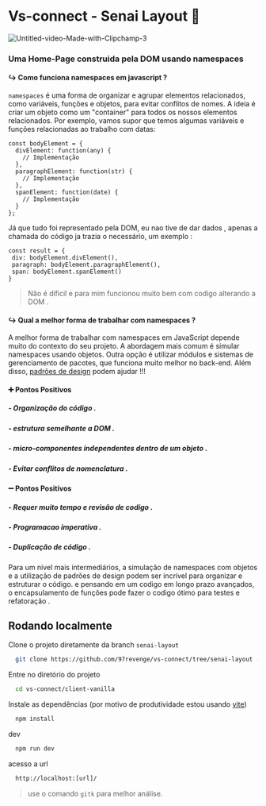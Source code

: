 # Vs-connect - Senai Layout 🚀

![Untitled-video-Made-with-Clipchamp-_3_](https://github.com/97revenge/vs-connect/assets/80254945/a7e1cdef-7e1c-4afb-8f8b-a4f6d50c1465)

### Uma Home-Page construida pela DOM usando namespaces 

####  ↪ Como funciona namespaces em javascript ? 
`namespaces` é uma forma de  organizar e agrupar elementos relacionados, como variáveis, funções e objetos, para evitar conflitos de nomes.
A ideia é criar um objeto como um "container" para todos os nossos elementos relacionados. Por exemplo, vamos supor que temos algumas variáveis e funções relacionadas ao trabalho com datas:

````
const bodyElement = {
  divElement: function(any) {
    // Implementação 
  },
  paragraphElement: function(str) {
    // Implementação 
  },
  spanElement: function(date) {
    // Implementação 
  }
};
````

Já que tudo foi representado pela DOM, eu nao tive de dar dados , apenas a chamada do código ja trazia o necessário, um exemplo : 

````
const result = {
 div: bodyElement.divElement(), 
 paragraph: bodyElement.paragraphElement(),
 span: bodyElement.spanElement() 
}
````

 > Não é dificil e para mim funcionou muito bem com codigo alterando a DOM . 

 #### ↪ Qual a melhor forma de trabalhar com namespaces  ? 
A melhor forma de trabalhar com namespaces em JavaScript depende muito do contexto do seu projeto. A abordagem mais comum é simular namespaces usando objetos. Outra opção é utilizar módulos e sistemas de gerenciamento de pacotes, que funciona muito melhor no back-end. Além disso, [padrões de design](https://google.github.io/styleguide/jsguide.html#formatting-block-indentation) podem ajudar !!!

 #### ➕ Pontos Positivos  
##### - Organização do código . 
##### - estrutura semelhante a DOM . 
##### - micro-componentes independentes dentro de um objeto . 
##### - Evitar conflitos de nomenclatura . 

 #### ➖ Pontos Positivos 
##### - Requer muito tempo e revisão de codigo . 
##### - Programacao imperativa . 
##### - Duplicação de código . 
 
Para um nivel mais intermediários, a simulação de namespaces com objetos e a utilização de padrões de design podem ser incrível para organizar e estruturar o código. e pensando em um codigo em longo prazo avançados, o encapsulamento de funções pode fazer o codigo ótimo para testes e refatoração .

## Rodando localmente

Clone o projeto diretamente da branch `senai-layout`

```bash
  git clone https://github.com/97revenge/vs-connect/tree/senai-layout -b senai-layout
```

Entre no diretório do projeto

```bash
  cd vs-connect/client-vanilla
```

Instale as dependências (por motivo de produtividade estou usando [vite](https://vitejs.dev/guide/))

```bash
  npm install
```

dev

```bash
  npm run dev
```

acesso a url 
```bash
  http://localhost:[url]/ 
```
 

> use o comando `gitk` para melhor análise. 
